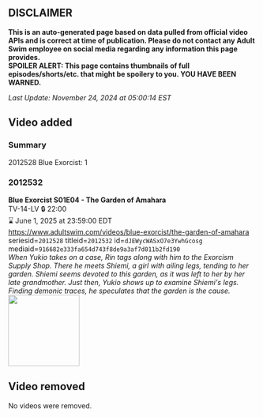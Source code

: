 ## DISCLAIMER
**This is an auto-generated page based on data pulled from official video APIs and is correct at time of publication. Please do not contact any Adult Swim employee on social media regarding any information this page provides.**  
**SPOILER ALERT: This page contains thumbnails of full episodes/shorts/etc. that might be spoilery to you. YOU HAVE BEEN WARNED.**  

_Last Update: November 24, 2024 at 05:00:14 EST_
## Video added
### Summary
2012528 Blue Exorcist: 1  
### 2012532
**Blue Exorcist S01E04 - The Garden of Amahara**  
TV-14-LV 🔒 22:00  
⌛ June 1, 2025 at 23:59:00 EDT  
https://www.adultswim.com/videos/blue-exorcist/the-garden-of-amahara  
seriesid=`2012528` titleid=`2012532` id=`dJEWycWASxO7e3YwhGcosg` mediaid=`916682e333fa654d743f8de9a3af7d011b2fd190`  
_When Yukio takes on a case, Rin tags along with him to the Exorcism Supply Shop. There he meets Shiemi, a girl with ailing legs, tending to her garden. Shiemi seems devoted to this garden, as it was left to her by her late grandmother. Just then, Yukio shows up to examine Shiemi's legs. Finding demonic traces, he speculates that the garden is the cause._  
<a href="https://i.cdn.turner.com/adultswim/big/video/episode-thumbs-16x9/blueexorcist_cc_004_pt3-02.jpg"><img src="https://i.cdn.turner.com/adultswim/big/video/episode-thumbs-16x9/blueexorcist_cc_004_pt3-02.jpg" height="144px" /></a>
## Video removed
No videos were removed.  
